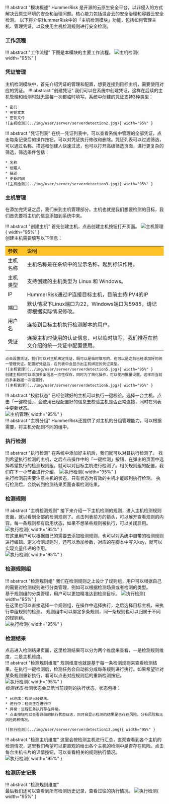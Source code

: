 
!!! abstract "模块概述"
    HummerRisk 是开源的云原生安全平台，以非侵入的方式解决云原生环境的安全和治理问题。核心能力包括混合云的安全治理和容器云安全检测。
    以下将介绍HummerRisk中的「主机检测模块」功能，包括如何管理主机、管理凭证，以及使用主机检测规则进行安全检测。
### 工作流程

!!! abstract "工作流程"
    下图是本模块的主要工作流程。
    ![主机检测](../img/user/server/serverdetection1.png){ width="95%" }

### 凭证管理

主机检测模块中，首先介绍凭证的管理和配置，想要连接到目标主机，需要使用对应的凭证。
!!! abstract "创建凭证"
    我们可以在系统中创建凭证，这样在后续的主机管理和检测时就无需每一次都临时填写。系统中创建的凭证支持3种类型：    

    * 密码    
    * 密钥文本     
    * 密钥文件     
    ![主机检测](../img/user/server/serverdetection2.jpg){ width="95%" }
!!! abstract "凭证列表"
    在统一凭证列表中，可以查看系统中管理的全部凭证，点击每条记录后的操作按钮，可以对凭证执行修改和删除。凭证列表可以过滤筛选，可以通过名称、描述和创建人快速过滤，也可以打开高级筛选页面，进行更复杂的筛选，筛选条件包括：    
    
    * 名称   
    * 创建人   
    * 描述   
    * 更新时间   
    ![主机检测](../img/user/server/serverdetection3.jpg){ width="95%" }
    
### 主机管理    
在添加完凭证之后，我们来到主机管理部分。主机也就是我们想要检测的目标，我们首先要将主机的信息添加到系统中来。

!!! abstract "创建主机"
    首先创建主机，点击创建主机按钮打开页面。
    ![主机管理](../img/user/server/serverdetection4.jpg){ width="95%" }    
    创建主机需要填写以下信息：
    <table>
            <tr bgcolor=#FFC125>
                <td>参数</td> 
                <td>说明</td>
           </tr>
            <tr>
                <td>主机名称</td>
                <td>主机名称是在系统中的显示名称，起到标识作用。</td>
            </tr>
            <tr>
                <td>主机类型</td>
                <td>支持创建的主机类型为 Linux 和 Windows。</td>
            </tr>
            <tr>
                <td>IP</td>
                <td>HummerRisk通过IP连接目标主机，目前主持IPV4的IP</td>
            </tr>
            <tr>
                <td>端口</td>
                <td>默认情况下Linux端口为22，Windows端口为5985，请记得根据实际情况修改。</td>
            </tr>
            <tr>
                <td>用户名</td>
                <td>连接到目标主机执行检测脚本的用户。</td>
            </tr>
            <tr>
                <td>凭证</td>
                <td>连接主机时使用的认证信息，可以临时填写，我们推荐在前文介绍的统一凭证中配置使用。</td>
            </tr>
    </table>

    点击设置凭证，我们可以对主机绑定凭证，既可以是临时填写的，也可以是之前已经添加好的统一管理凭证。配置好凭证后，在列表中会显示出主机绑定的凭证类型。    
    ![主机管理](../img/user/server/serverdetection5.jpg){ width="95%" }    
    创建主机时可以添加多条信息一次性保存，同时为了简化操作，可以使用批量设置，这样将当前的多条数据一次设置好。     
    ![主机管理](../img/user/server/serverdetection6.jpg){ width="95%" }    
!!! abstract "校验状态"
    已经创建好的主机可以执行一键校验。选择一台主机，点击「一键校验」，会使用已经配置好的信息去校验主机是否正常连接，同时在列表中更新状态。     
    ![主机管理](../img/user/server/serverdetection16.png){ width="95%" }      
!!! abstract "主机分组"
    HummerRisk还提供了对主机的分组管理能力，可以根据需要，将主机分配到不同的组中。


### 执行检测

!!! abstract "执行检测"
    在系统中添加好主机后，我们就可以对其执行检测了。
    找到希望执行检测的主机，之后点击操作中的「一键检测」按钮，在弹出的页面中选择希望执行的检测规则组，就可以对目标主机进行检测了。相关规则组的配置，我们在下一小节会进行介绍。
    ![执行检测](../img/user/server/serverdetection7.png){ width="95%" }      
    执行检测前需要注意主机的状态，只有状态为有效的主机才能顺利执行检测。
    执行检测后，会跳转到检测结果页面查看检测结果。

### 检测规则

!!! abstract "主机检测规则"
    接下来介绍一下主机检测的规则，进入主机检测规则页面，就以看到全部的检测规则了。点击列表前方的箭头，可以展开查看规则的内容。每一条规则都有启用状态，如果不想某些规则被执行，可以关闭启用。    
    ![执行检测](../img/user/server/serverdetection8.png){ width="95%" }    
    在这里用户可以根据自己的需要去添加检测规则，也可以对系统中自带的检测规则进行编辑。定义检测规则时，还可以添加参数，对应的在脚本中写入key，就可以实现变量传递的作用。      
    ![执行检测](../img/user/server/serverdetection9.jpg){ width="95%" }    


### 检测规则组

!!! abstract "检测规则组"
    我们在检测规则之上设计了规则组，用户可以根据自己的需要对检测规则进行分类管理，例如可以根据检测场景或者检测的类型。    
    基于规则组的分类管理，用户可以更加精准达到检测目标。
    ![执行检测](../img/user/server/serverd){ width="95%" }    
    在这里也可以直接选择一个规则组，在操作中选择执行，之后选择目标主机，来执行单组规则的检测。
    规则组中可以绑定多条规则，同一条规则也可以归属于不同的规则组。    
    ![执行检测](../img/user/server/serverdetection11.jpg){ width="95%" }    

### 检测结果
点击进入检测结果页面，这里检测结果可以分为两个维度来查看，一是检测规则维度，二是主机维度。    
!!! abstract "检测规则维度"
    规则维度也就是基于每一条检测规则来查看检测结果。在执行一键检测后，检测任务会自动拆分成每条规则进行执行。如果希望针对某条规则重新执行，看可以点击对应规则后的重新检测按钮。   
    ![执行检测](../img/user/server/serverdetection12.jpg){ width="95%" }    
    *检测状态*
    检测状态会显示当前规则的执行状态，状态包括：    

    * 已完成：检测已经结束。    
    * 进行中：检测正在进行中    
    * 异常：进程任务执行存在异常。    
    * 点击按钮可以查看详细的执行状态日志，同时会显示检测的结果是否存在风险，分有风险和无风险两种情况。    

    ![执行检测](../img/user/server/serverdetection13.png){ width="95%" }    

!!! abstract "检测主机维度"
    这里会按检测主机进行汇总，直观查看到各个主机的检测情况，这里我们希望可以更直观的给出各个主机的检测中是否存在风险。点击每台主机卡片的详情按钮，可以查看相关的规则执行情况。     
    ![执行检测](../img/user/server/serverdetection14.png){ width="95%" }    

### 检测历史记录    
!!! abstract "检测规则维度"    
    最后我们还可以查看到所有检测历史记录，查看过往的执行情况。
    ![执行检测](../img/user/server/serverdetection15.png){ width="95%" }    
    